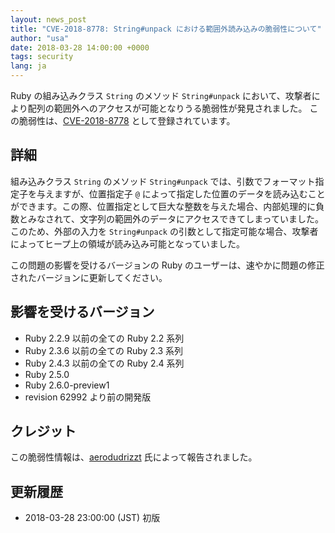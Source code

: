 ```yaml
---
layout: news_post
title: "CVE-2018-8778: String#unpack における範囲外読み込みの脆弱性について"
author: "usa"
date: 2018-03-28 14:00:00 +0000
tags: security
lang: ja
---
```


Ruby の組み込みクラス `String` のメソッド `String#unpack` において、攻撃者により配列の範囲外へのアクセスが可能となりうる脆弱性が発見されました。
この脆弱性は、[CVE-2018-8778](http://cve.mitre.org/cgi-bin/cvename.cgi?name=CVE-2018-8778) として登録されています。

## 詳細

組み込みクラス `String` のメソッド `String#unpack` では、引数でフォーマット指定子を与えますが、位置指定子 `@` によって指定した位置のデータを読み込むことができます。この際、位置指定として巨大な整数を与えた場合、内部処理的に負数とみなされて、文字列の範囲外のデータにアクセスできてしまっていました。
このため、外部の入力を `String#unpack` の引数として指定可能な場合、攻撃者によってヒープ上の領域が読み込み可能となっていました。

この問題の影響を受けるバージョンの Ruby のユーザーは、速やかに問題の修正されたバージョンに更新してください。

## 影響を受けるバージョン

* Ruby 2.2.9 以前の全ての Ruby 2.2 系列
* Ruby 2.3.6 以前の全ての Ruby 2.3 系列
* Ruby 2.4.3 以前の全ての Ruby 2.4 系列
* Ruby 2.5.0
* Ruby 2.6.0-preview1
* revision 62992 より前の開発版

## クレジット

この脆弱性情報は、[aerodudrizzt](https://hackerone.com/aerodudrizzt) 氏によって報告されました。

## 更新履歴

* 2018-03-28 23:00:00 (JST) 初版

